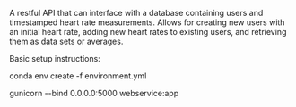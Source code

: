 A restful API that can interface with a database containing users and timestamped heart rate measurements.  Allows for creating new users with an initial heart rate, adding new heart rates to existing users, and retrieving them as data sets or averages.


Basic setup instructions:

conda env create -f environment.yml

gunicorn --bind 0.0.0.0:5000 webservice:app
